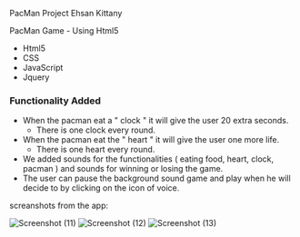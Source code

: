PacMan Project
Ehsan Kittany

PacMan Game - Using Html5 
* Html5
* CSS
* JavaScript
* Jquery

### Functionality Added
- When the pacman eat a  " clock " it will give the user 20 extra seconds.
  * There is one clock every round.
- When the pacman eat the " heart " it will give the user one more life.
  * There is one heart every round.
- We added sounds for the functionalities ( eating food, heart, clock, pacman ) and sounds for winning or losing the game.
- The user can pause the background sound game and play when he will decide to by clicking on the icon of voice.

screanshots from the app:


![Screenshot (11)](https://user-images.githubusercontent.com/81017609/169063416-f31d574a-99e4-4cf0-b416-dc42ab44fd80.png)
![Screenshot (12)](https://user-images.githubusercontent.com/81017609/169063433-e4045a3a-f89b-4972-aae0-9622ec8987fb.png)
![Screenshot (13)](https://user-images.githubusercontent.com/81017609/169063446-2ffdd5fa-c15e-4664-8c1d-4cb5b1191b45.png)

